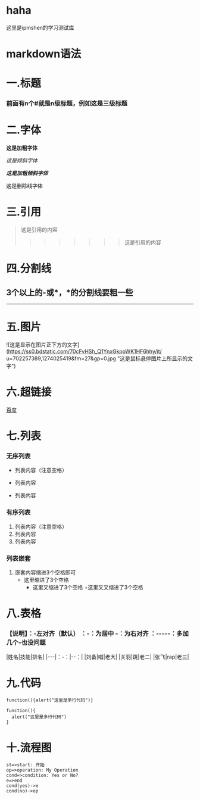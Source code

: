 # haha
这里是ipmshen的学习测试库

# markdown语法
# 一.标题
### 前面有n个#就是n级标题，例如这是三级标题

# 二.字体
**这是加粗字体**

*这是倾斜字体*

***这是加粗倾斜字体***

~~这是删除线字体~~

# 三.引用
>这是引用的内容
>>>>>>>>这是引用的内容

# 四.分割线
3个以上的-或*，*的分割线要粗一些
---
***

# 五.图片
![这是显示在图片正下方的文字](https://ss0.bdstatic.com/70cFvHSh_Q1YnxGkpoWK1HF6hhy/it/
u=702257389,1274025419&fm=27&gp=0.jpg "这是鼠标悬停图片上所显示的文字")

# 六.超链接
[百度](http://www.baidu.com)

# 七.列表
### 无序列表
+ 列表内容（注意空格）
- 列表内容
* 列表内容

### 有序列表
1. 列表内容（注意空格）
2. 列表内容
3. 列表内容

### 列表嵌套
1. 嵌套内容缩进3个空格即可
   + 这里缩进了3个空格
      + 这里又缩进了3个空格
         +这里又又缩进了3个空格
      
# 八.表格
### 【说明】：-左对齐（默认）  ：-：为居中  -：为右对齐  ：-----：多加几个-也没问题
|姓名|技能|排名|
|---|：-：|--：|
|刘备|唱|老大|
|关羽|跳|老二|
|张飞|rap|老三|

# 九.代码
`function(){alert("这里是单行代码")}`

```
function(){
  alert("这里是多行代码")
}
```

# 十.流程图
```flow
st=>start: 开始
op=>operation: My Operation
cond=>condition: Yes or No?
e=>end
cond(yes)->e
cond(no)->op
```


